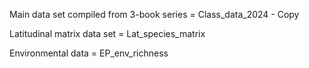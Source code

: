 Main data set compiled from 3-book series = Class_data_2024 - Copy

Latitudinal matrix data set = Lat_species_matrix

Environmental data = EP_env_richness
